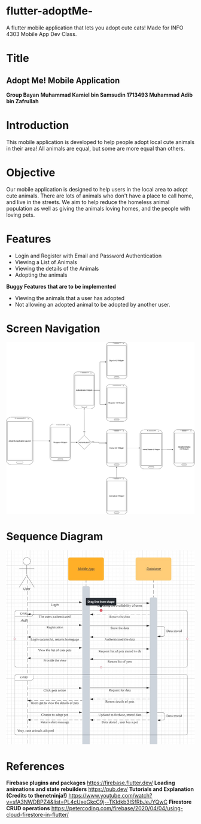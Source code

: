 # flutter-adoptMe-
A flutter mobile application that lets you adopt cute cats! Made for INFO 4303 Mobile App Dev Class.


# Title

## Adopt Me! Mobile Application

**Group Bayan**
 **Muhammad Kamiel bin Samsudin 1713493
 Muhammad Adib bin Zafrullah** 

 # Introduction

This mobile application is developed to help people adopt local cute animals in their area! All animals are equal, but some are more equal than others.

# Objective

Our mobile application is designed to help users in the local area to adopt cute animals. There are lots of animals who don't have a place to call home, and live in the streets. We aim to help reduce the homeless animal population as well as giving the animals loving homes, and the people with loving pets.

# Features

 - Login and Register with Email and Password Authentication
 - Viewing a List of Animals
 - Viewing the details of the Animals
 - Adopting the animals

**Buggy Features that are to be implemented**
 - Viewing the animals that a user has adopted
 - Not allowing an adopted animal to be adopted by another user.




# Screen Navigation



![Screen Routing Diagram](Images/route.png)


# Sequence Diagram



![Sequence Diagram](Images/sequence.jpg)


# References

**Firebase plugins and packages**
https://firebase.flutter.dev/
**Loading animations and state rebuilders**
https://pub.dev/
**Tutorials and Explanation (Credits to thenetninja!)**
https://www.youtube.com/watch?v=sfA3NWDBPZ4&list=PL4cUxeGkcC9j--TKIdkb3ISfRbJeJYQwC
**Firestore CRUD operations**
https://petercoding.com/firebase/2020/04/04/using-cloud-firestore-in-flutter/
